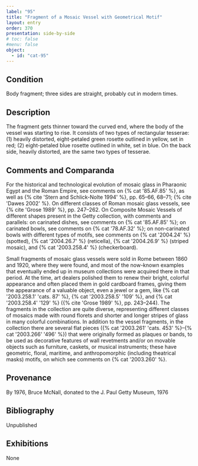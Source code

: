 ```yaml
---
label: "95"
title: "Fragment of a Mosaic Vessel with Geometrical Motif"
layout: entry
order: 370
presentation: side-by-side
# toc: false
#menu: false 
object:
  - id: "cat-95"
---
```


## Condition

Body fragment; three sides are straight, probably cut in modern times.

## Description

The fragment gets thinner toward the curved end, where the body of the vessel was starting to rise. It consists of two types of rectangular tesserae: (1) heavily distorted, eight-petaled green rosette outlined in yellow, set in red; (2) eight-petaled blue rosette outlined in white, set in blue. On the back side, heavily distorted, are the same two types of tesserae.

## Comments and Comparanda

For the historical and technological evolution of mosaic glass in Pharaonic Egypt and the Roman Empire, see comments on {% cat '85.AF.85' %}, as well as {% cite 'Stern and Schlick-Nolte 1994' %}, pp. 65–66, 68–71; {% cite 'Dawes 2002' %}. On different classes of Roman mosaic glass vessels, see {% cite 'Grose 1989' %}, pp. 247–262. On Composite Mosaic Vessels of different shapes present in the Getty collection, with comments and parallels: on carinated dishes, see comments on {% cat '85.AF.85' %}; on carinated bowls, see comments on {% cat '78.AF.32' %}; on non-carinated bowls with different types of motifs, see comments on {% cat '2004.24' %} (spotted), {% cat '2004.26.7' %} (reticella), {% cat '2004.26.9' %} (striped mosaic), and {% cat '2003.258.4' %} (checkerboard).

Small fragments of mosaic glass vessels were sold in Rome between 1860 and 1920, where they were found, and most of the now-known examples that eventually ended up in museum collections were acquired there in that period. At the time, art dealers polished them to renew their bright, colorful appearance and often placed them in gold cardboard frames, giving them the appearance of a valuable object, even a jewel or a gem, like {% cat '2003.258.1' 'cats. 87' %}, {% cat '2003.258.5' '109' %}, and {% cat '2003.258.4' '129' %} ({% cite 'Grose 1989' %}, pp. 243–244). The fragments in the collection are quite diverse, representing different classes of mosaics made with round florets and shorter and longer stripes of glass in many colorful combinations. In addition to the vessel fragments, in the collection there are several flat pieces ({% cat '2003.261' 'cats. 453' %}–{% cat '2003.266' '496' %}) that were originally formed as plaques or bands, to be used as decorative features of wall revetments and/or on movable objects such as furniture, caskets, or musical instruments; these have geometric, floral, maritime, and anthropomorphic (including theatrical masks) motifs, on which see comments on {% cat '2003.260' %}.

## Provenance

By 1976, Bruce McNall, donated to the J. Paul Getty Museum, 1976

## Bibliography

Unpublished

## Exhibitions

None